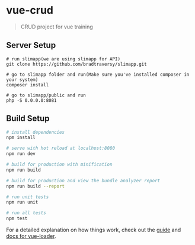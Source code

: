 # vue-crud

> CRUD project for vue training

## Server Setup
```
# run slimapp(we are using slimapp for API)
git clone https://github.com/bradtraversy/slimapp.git

# go to slimapp folder and run(Make sure you've installed composer in your system)
composer install

# go to slimapp/public and run
php -S 0.0.0.0:8081

```

## Build Setup

``` bash
# install dependencies
npm install

# serve with hot reload at localhost:8080
npm run dev

# build for production with minification
npm run build

# build for production and view the bundle analyzer report
npm run build --report

# run unit tests
npm run unit

# run all tests
npm test
```

For a detailed explanation on how things work, check out the [guide](http://vuejs-templates.github.io/webpack/) and [docs for vue-loader](http://vuejs.github.io/vue-loader).
